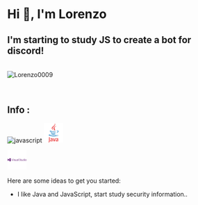 <h1> Hi 👋, I'm Lorenzo </h1>

<h2> I'm starting to study JS to create a bot for discord! </h2>

<br /><a>
    <img src="https://github-readme-stats.vercel.app/api?username=Lorenzo0009&show_icons=true&theme=dracula&count_private=true"
        alt="Lorenzo0009" />

</a><br />

<h2> Info :</h2>

<img src="https://devicons.github.io/devicon/devicon.git/icons/javascript/javascript-original.svg" alt="javascript"
    width="45" height="45" />
<img src="https://github.com/devicons/devicon/blob/master/icons/java/java-original-wordmark.svg" alt="java" width="45"
    height="45" />

<img src="https://github.com/devicons/devicon/blob/master/icons/visualstudio/visualstudio-plain-wordmark.svg"
    alt="visual code" width="45" height="45" />
<!--
**Lorenzo0009/Lorenzo0009** is a ✨ _special_ ✨ repository because its `README.md` (this file) appears on your GitHub profile.
 <img src="" alt="java" width="45" height="45" /> -->

Here are some ideas to get you started:
- I like Java and JavaScript, start study security information..
>